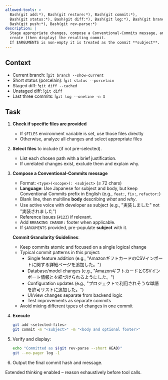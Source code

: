 ```yaml
---
allowed-tools: >
  Bash(git add:*), Bash(git restore:*), Bash(git commit:*),
  Bash(git status:*), Bash(git diff:*), Bash(git log:*), Bash(git branch:*),
  Bash(git push:*), Bash(git rev-parse:*)
description: |
  Stage appropriate changes, compose a Conventional-Commits message, and
  create (then display) the resulting commit.
  If $ARGUMENTS is non-empty it is treated as the commit **subject**.
---
```


## Context

- Current branch: !`git branch --show-current`
- Short status (porcelain): !`git status --porcelain`
- Staged diff: !`git diff --cached`
- Unstaged diff: !`git diff`
- Last three commits: !`git log --oneline -n 3`

## Task

1. **Check if specific files are provided**
   - If `$FILES` environment variable is set, use those files directly
   - Otherwise, analyze all changes and select appropriate files

2. **Select files** to include (if not pre-selected).
   - List each chosen path with a brief justification.
   - If unrelated changes exist, exclude them and explain why.

3. **Compose a Conventional-Commits message**
   - Format: `<type>(<scope>): <subject>` (≤ 72 chars)
   - **Language**: Use Japanese for subject and body, but keep Conventional Commits prefix in English (e.g., `feat:`, `fix:`, `refactor:`)
   - Blank line, then multiline **body** describing _what_ and _why_.
   - Use active voice with developer as subject (e.g., "実装しました" not "実装されました")
   - Reference issues (`#123`) if relevant.
   - Add `BREAKING CHANGE:` footer when applicable.
   - If `$ARGUMENTS` provided, pre-populate **subject** with it.

   **Commit Granularity Guidelines**:
   - Keep commits atomic and focused on a single logical change
   - Typical commit patterns in this project:
     - Single feature addition (e.g., "AmazonギフトカードのCSVインポートに関する詳細ページを追加した。")
     - Database/model changes (e.g., "AmazonギフトカードとCSVインポート情報とを紐づけられるようにした。")
     - Configuration updates (e.g., "プロジェクトで利用されそうな単語を許可リストに追加した。")
     - UI/view changes separate from backend logic
     - Test improvements as separate commits
   - Avoid mixing different types of changes in one commit

4. **Execute**

   ```bash
   git add <selected-files>
   git commit -m "<subject>" -m "<body and optional footer>"
   ```

5. Verify and display:

   ```bash
   echo "Committed as $(git rev-parse --short HEAD)"
   git --no-pager log -1
   ```

6. Output the final commit hash and message.

Extended thinking enabled – reason exhaustively before tool calls.
